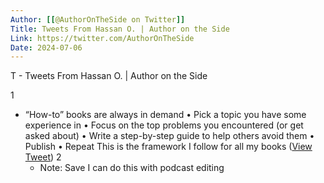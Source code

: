```yaml
---
Author: [[@AuthorOnTheSide on Twitter]]
Title: Tweets From Hassan O. | Author on the Side
Link: https://twitter.com/AuthorOnTheSide
Date: 2024-07-06
---
```

T - Tweets From Hassan O. | Author on the Side

1
- “How-to” books are always in demand 
  • Pick a topic you have some experience in 
  • Focus on the top problems you encountered (or get asked about)
  • Write a step-by-step guide to help others avoid them
  • Publish
  • Repeat
  This is the framework I follow for all my books ([View Tweet](https://twitter.com/AuthorOnTheSide/status/1467494354990374918))
2
    - Note: Save I can do this with podcast editing
